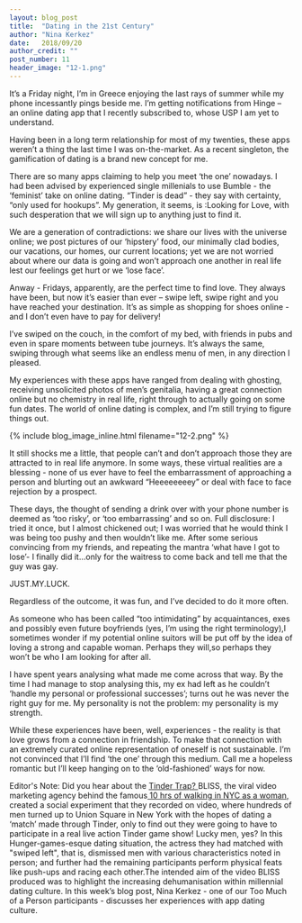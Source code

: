 ```yaml
---
layout: blog_post
title:  "Dating in the 21st Century"
author: "Nina Kerkez"
date:   2018/09/20
author_credit: ""
post_number: 11
header_image: "12-1.png"
---
```


It’s a Friday night, I’m in Greece enjoying the last rays of summer while my phone incessantly pings beside me. I’m getting notifications from Hinge – an online dating app that I recently subscribed to, whose USP I am yet to understand.   

Having been in a long term relationship for most of my twenties, these apps weren’t a thing the last time I was on-the-market. As a recent singleton, the gamification of dating is a brand new concept for me.  

There are so many apps claiming to help you meet ‘the one’ nowadays. I had been advised by experienced single millenials to use Bumble - the ‘feminist’ take on online dating. “Tinder is dead” - they say with certainty, “only used for hookups”. My generation, it seems, is :Looking for Love, with such desperation that we will sign up to anything just to find it.   

We are a generation of contradictions: we share our lives with the universe online; we post pictures of our ‘hipstery’ food, our minimally clad bodies, our vacations, our homes, our current locations; yet we are not worried about where our data is going and won’t approach one another in real life lest our feelings get hurt or we ‘lose face’.  

Anway - Fridays, apparently, are the perfect time to find love. They always have been, but now it’s easier than ever – swipe left, swipe right and you have reached your destination. It’s as simple as shopping for shoes online - and I don’t even have to pay for delivery!  

I’ve swiped on the couch, in the comfort of my bed, with friends in pubs and even in spare moments between tube journeys. It’s always the same, swiping through what seems like an endless menu of men, in any direction I pleased.  

My experiences with these apps have ranged from dealing with ghosting, receiving unsolicited photos of men’s genitalia, having a great connection online but no chemistry in real life, right through to actually going on some fun dates. The world of online dating is complex, and I’m still trying to figure things out.  

{% include blog_image_inline.html filename="12-2.png" %}      

It still shocks me a little, that people can’t and don’t approach those they are attracted to in real life anymore. In some ways, these virtual realities are a blessing - none of us ever have to feel the embarrassment of approaching a person and blurting out an awkward “Heeeeeeeey” or deal with face to face rejection by a prospect.   

These days, the thought of sending a drink over with your phone number is deemed as ‘too risky’, or ‘too embarrassing’ and so on. Full disclosure: I tried it once, but I almost chickened out; I was worried that he would think I was being too pushy and then wouldn’t like me. After some serious convincing from my friends, and repeating the mantra ‘what have I got to lose’- I finally did it...only for the waitress to come back and tell me that the guy was gay.   

JUST.MY.LUCK.   

Regardless of the outcome, it was fun, and I’ve decided to do it more often.  

As someone who has been called “too intimidating” by acquaintances, exes and possibly even future boyfriends (yes, I’m using the right terminology),I sometimes wonder if my potential online suitors will be put off by the idea of loving a strong and capable woman. Perhaps they will,so perhaps they won’t be who I am looking for after all.   

I have spent years analysing what made me come across that way. By the time I had manage to stop analysing this, my ex had left as he couldn’t ‘handle my personal or professional successes’; turns out he was never the right guy for me. My personality is not the problem: my personality is my strength.  

While these experiences have been, well, experiences - the reality is that love grows from a connection in friendship. To make that connection with an extremely curated online representation of oneself is not sustainable. I’m not convinced that I’ll find ‘the one’ through this medium. Call me a hopeless romantic but I’ll keep hanging on to the ‘old-fashioned’ ways for now.   

Editor's Note: Did you hear about the <a href="https://www.youtube.com/watch?v=Rz_2VYeHAx4" target="new"> Tinder Trap? </a> BLISS, the viral video marketing agency behind the famous<a href="https://www.youtube.com/watch?v=b1XGPvbWn0A" target="new"> 10 hrs of walking in NYC as a woman, </a> created a social experiment that they recorded on video, where hundreds of men turned up to Union Square in New York with the hopes of dating a ‘match’ made through Tinder, only to find out they were going to have to participate in a real live action Tinder game show! Lucky men, yes? In this Hunger-games-esque dating situation, the actress they had matched with "swiped left", that is, dismissed men with various characteristics noted in person; and further had the remaining participants perform physical feats like push-ups and racing each other.The intended aim of the video BLISS produced was to highlight the increasing dehumanisation within millennial dating culture. In this week’s blog post, Nina Kerkez - one of our Too Much of a Person participants - discusses her experiences with app dating culture.  
